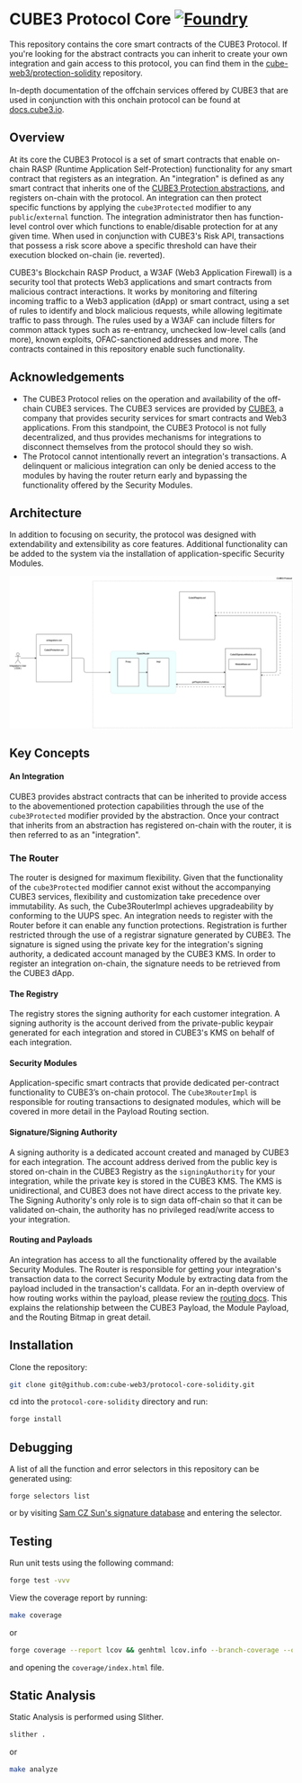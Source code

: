 # CUBE3 Protocol Core [![Foundry][foundry-badge]][foundry]

<!-- [![Github Actions][gha-badge]][gha] [![Coverage][codecov-badge]][codecov]  -->
<!-- [gha]: https://github.com/sablier-labs/v2-core/actions
[gha-badge]: https://github.com/sablier-labs/v2-core/actions/workflows/ci.yml/badge.svg
[codecov]: https://codecov.io/gh/sablier-labs/v2-core
[codecov-badge]: https://codecov.io/gh/sablier-labs/v2-core/branch/main/graph/badge.svg -->

[foundry]: https://getfoundry.sh
[foundry-badge]: https://img.shields.io/badge/Built%20with-Foundry-FFDB1C.svg

This repository contains the core smart contracts of the CUBE3 Protocol. If you're looking for the abstract contracts you can inherit to create your own integration and gain access to this protocol, you can find them in the [cube-web3/protection-solidity](https://github.com/cube-web3/protection-solidity) repository.

In-depth documentation of the offchain services offered by CUBE3 that are used in conjunction with this onchain protocol can be found at [docs.cube3.io](https://docs.cube3.io/).

## Overview

At its core the CUBE3 Protocol is a set of smart contracts that enable on-chain RASP (Runtime Application Self-Protection) functionality for any smart contract that registers as an integration. An "integration" is defined as any smart contract that inherits one of the [CUBE3 Protection abstractions](https://github.com/cube-web3/protection-solidity/tree/main/src), and registers on-chain with the protocol. An integration can then protect specific functions by applying the `cube3Protected` modifier to any `public`/`external` function. The integration administrator then has function-level control over which functions to enable/disable protection for at any given time. When used in conjunction with CUBE3's Risk API, transactions that possess a risk score above a specific threshold can have their execution blocked on-chain (ie. reverted).

CUBE3's Blockchain RASP Product, a W3AF (Web3 Application Firewall) is a security tool that protects Web3 applications and smart contracts from malicious contract interactions. It works by monitoring and filtering incoming traffic to a Web3 application (dApp) or smart contract, using a set of rules to identify and block malicious requests, while allowing legitimate traffic to pass through. The rules used by a W3AF can include filters for common attack types such as re-entrancy, unchecked low-level calls (and more), known exploits, OFAC-sanctioned addresses and more. The contracts contained in this repository enable such functionality.

## Acknowledgements

- The CUBE3 Protocol relies on the operation and availability of the off-chain CUBE3 services. The CUBE3 services are provided by [CUBE3](https://cube3.io/), a company that provides security services for smart contracts and Web3 applications. From this standpoint, the CUBE3 Protocol is not fully decentralized, and thus provides mechanisms for integrations to disconnect themselves from the protocol should they so wish.
- The Protocol cannot intentionally revert an integration's transactions. A delinquent or malicious integration can only be denied access to the modules by having the router return early and bypassing the functionality offered by the Security Modules.

## Architecture

In addition to focusing on security, the protocol was designed with extendability and extensibility as core features. Additional functionality can be added to the system via the installation of application-specific Security Modules.

![arch](./docs/images//architecture.png)

## Key Concepts

#### An Integration

CUBE3 provides abstract contracts that can be inherited to provide access to the abovementioned protection capabilities through the use of the `cube3Protected` modifier provided by the abstraction. Once your contract that inherits from an abstraction has registered on-chain with the router, it is then referred to as an "integration".

### The Router

The router is designed for maximum flexibility. Given that the functionality of the `cube3Protected` modifier cannot exist without the accompanying CUBE3 services, flexibility and customization take precedence over immutability. As such, the Cube3RouterImpl achieves upgradeability by conforming to the UUPS spec. An integration needs to register with the Router before it can enable any function protections. Registration is further restricted through the use of a registrar signature generated by CUBE3. The signature is signed using the private key for the integration's signing authority, a dedicated account managed by the CUBE3 KMS. In order to register an integration on-chain, the signature needs to be retrieved from the CUBE3 dApp.

#### The Registry

The registry stores the signing authority for each customer integration. A signing authority is the account derived from the private-public keypair generated for each integration and stored in CUBE3's KMS on behalf of each integration.

#### Security Modules

Application-specific smart contracts that provide dedicated per-contract functionality to CUBE3’s on-chain protocol. The `Cube3RouterImpl` is responsible for routing transactions to designated modules, which will be covered in more detail in the Payload Routing section.

#### Signature/Signing Authority

A signing authority is a dedicated account created and managed by CUBE3 for each integration. The account address derived from the public key is stored on-chain in the CUBE3 Registry as the `signingAuthority` for your integration, while the private key is stored in the CUBE3 KMS. The KMS is unidirectional, and CUBE3 does not have direct access to the private key. The Signing Authority's only role is to sign data off-chain so that it can be validated on-chain, the authority has no privileged read/write access to your integration.

#### Routing and Payloads

An integration has access to all the functionality offered by the available Security Modules. The Router is responsible for getting your integration's transaction data to the correct Security Module by extracting data from the payload included in the transaction's calldata. For an in-depth overview of how routing works within the payload, please review the [routing docs](./docs/routing/README.md). This explains the relationship between the CUBE3 Payload, the Module Payload, and the Routing Bitmap in great detail.

## Installation

Clone the repository:

```bash
git clone git@github.com:cube-web3/protocol-core-solidity.git
```

cd into the `protocol-core-solidity` directory and run:

```bash
forge install
```

## Debugging

A list of all the function and error selectors in this repository can be generated using:

```
forge selectors list
```

or by visiting [Sam CZ Sun's signature database](https://openchain.xyz/signatures) and entering the selector.

## Testing

Run unit tests using the following command:

```bash
forge test -vvv
```

View the coverage report by running:

```bash
make coverage
```

or

```bash
forge coverage --report lcov && genhtml lcov.info --branch-coverage --output-dir coverage
```

and opening the `coverage/index.html` file.

## Static Analysis

Static Analysis is performed using Slither.

```bash
slither .
```

or

```bash
make analyze
```

